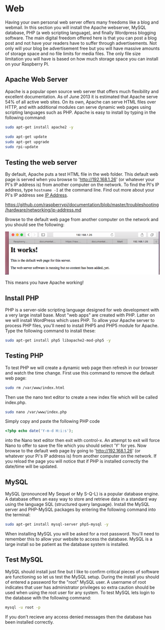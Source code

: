 # Web

Having your own personal web server offers many freedoms like a blog and
webmail.  In this section you will install the Apache webserver, MySQL database,
PHP (a web scripting language), and finally Wordpress blogging software.  The
main digital freedom offered here is that you can post a blog post and not
have your readers have to suffer through advertisements.  Not only will your
blog be advertisement free but you will have massive amounts of storage space
and no file limits for media files.  The only file size limitation you will
have is based on how much storage space you can install on your Raspberry PI.

## Apache Web Server

Apache is a popular open source web server that offers much flexibility and
excellent documentation.  As of June 2013 it is estimated that Apache serve 54%
of all active web sites.  On its own, Apache can serve HTML files over HTTP, and
with additional modules can serve dynamic web pages using scripting languages
such as PHP.  Apache is easy to install by typing in the  following command:

```bash
sudo apt-get install apache2 -y
```

```bash
sudo apt-get update
sudo apt-get upgrade
sudo rpi-update
```

## Testing the web server

By default, Apache puts a test HTML file in the web folder.  This default web
page is served when you browse to 'http://192.168.1.26' (or whatever your PI's
IP address is) from another computer on the network.  To find the PI's IP
address, type `hostname -I` at the command line. Find out more about your
PI's IP address see 
[IP Address](https://github.com/raspberrypi/documentation/blob/master/troubleshooting/hardware/networking/ip-address.md).

https://github.com/raspberrypi/documentation/blob/master/troubleshooting/hardware/networking/ip-address.md

Browse to the
default web page from another computer on the network and you should see
the following:

![Apache success message](images/apache-it-works.png)

This means you have Apache working!

## Install PHP

PHP is a server-side scripting language designed for web development with
a very large install base.  Most "web apps" are created with PHP.  Latter on
we will install WordPress which uses PHP.  To allow your Apache server to
process PHP files, you'll need to install PHP5 and PHP5 module for Apache.
Type the following command to install these:

```bash
sudo apt-get install php5 libapache2-mod-php5 -y
```

## Testing PHP

To test PHP we will create a dynamic web page then refresh in our browser and
watch the time change.  First use this command to remove the default web page:

```bash
sudo rm /var/www/index.html
```

Then use the nano text editor to create a new index file which will be called
index.php.

```bash
sudo nano /var/www/index.php
```

Simply copy and paste the following PHP code 

```php
<?php echo date('Y-m-d H:i:s');
```

into the Nano text editor then exit with control-x.  An attempt to exit will
force  Nano to offer to save the file which you should select 'Y' for yes.  Now
browse to the default web page by going to 'http://192.168.1.26' (or whatever
your Pi's IP address is) from another computer on the network.  If you reload
the page you will notice that if PHP is installed correctly the date/time will
be updated.

## MySQL

MySQL (pronounced My Sequel or My S-Q-L) is a popular database engine. A 
database offers an easy way to store and retrieve data in a standard way using
the language SQL (structured query language).  Install the MySQL server and
PHP-MySQL packages by entering the following command into the terminal:

```bash
sudo apt-get install mysql-server php5-mysql -y
```

When installing MySQL you will be asked for a root password. You'll need to 
remember this to allow your website to access the database.  MySQL is a large
install so be patient as the database system is installed.

## Test MySQL

MySQL should install just fine but I like to confirm critical pieces of 
software are functioning so let us test the MySQL setup.  During the install
you should of entered a password for the "root" MySQL user.  A username of
root indicates that user has administrator privileges so extra caution should
be used when using the root user for any system.  To test MySQL lets login to
the database with the following command:

```bash
mysql -u root -p
```

If you don't recieve any access denied messages then the database has been 
installed correctly.  







